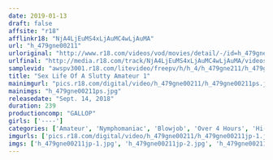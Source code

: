 ```yaml
---
date: 2019-01-13
draft: false
affsite: "r18"
afflinkr18: "NjA4LjEuMS4xLjAuMC4wLjAuMA"
url: "h_479gne00211"
urloriginal: "http://www.r18.com/videos/vod/movies/detail/-/id=h_479gne00211"
urlfinal: "http://media.r18.com/track/NjA4LjEuMS4xLjAuMC4wLjAuMA/videos/vod/movies/detail/-/id=h_479gne00211"
samplevid: "awspv3001.r18.com/litevideo/freepv/h/h_4/h_479gne211/h_479gne211_dmb_w.mp4"
title: "Sex Life Of A Slutty Amateur 1"
mainimgurl: "pics.r18.com/digital/video/h_479gne00211/h_479gne00211ps.jpg"
mainimgs: "h_479gne00211ps.jpg"
releasedate: "Sept. 14, 2018"
duration: 239
productioncomp: "GALLOP"
girls: ['----']
categories: ['Amateur', 'Nymphomaniac', 'Blowjob', 'Over 4 Hours', 'Hi-Def']
imgurls: ['pics.r18.com/digital/video/h_479gne00211/h_479gne00211jp-1.jpg', 'pics.r18.com/digital/video/h_479gne00211/h_479gne00211jp-2.jpg', 'pics.r18.com/digital/video/h_479gne00211/h_479gne00211jp-3.jpg', 'pics.r18.com/digital/video/h_479gne00211/h_479gne00211jp-4.jpg', 'pics.r18.com/digital/video/h_479gne00211/h_479gne00211jp-5.jpg', 'pics.r18.com/digital/video/h_479gne00211/h_479gne00211jp-6.jpg', 'pics.r18.com/digital/video/h_479gne00211/h_479gne00211jp-7.jpg', 'pics.r18.com/digital/video/h_479gne00211/h_479gne00211jp-8.jpg', 'pics.r18.com/digital/video/h_479gne00211/h_479gne00211jp-9.jpg', 'pics.r18.com/digital/video/h_479gne00211/h_479gne00211jp-10.jpg', 'pics.r18.com/digital/video/h_479gne00211/h_479gne00211jp-11.jpg', 'pics.r18.com/digital/video/h_479gne00211/h_479gne00211jp-12.jpg', 'pics.r18.com/digital/video/h_479gne00211/h_479gne00211jp-13.jpg', 'pics.r18.com/digital/video/h_479gne00211/h_479gne00211jp-14.jpg', 'pics.r18.com/digital/video/h_479gne00211/h_479gne00211jp-15.jpg', 'pics.r18.com/digital/video/h_479gne00211/h_479gne00211jp-16.jpg', 'pics.r18.com/digital/video/h_479gne00211/h_479gne00211jp-17.jpg', 'pics.r18.com/digital/video/h_479gne00211/h_479gne00211jp-18.jpg', 'pics.r18.com/digital/video/h_479gne00211/h_479gne00211jp-19.jpg', 'pics.r18.com/digital/video/h_479gne00211/h_479gne00211jp-20.jpg']
imgs: ['h_479gne00211jp-1.jpg', 'h_479gne00211jp-2.jpg', 'h_479gne00211jp-3.jpg', 'h_479gne00211jp-4.jpg', 'h_479gne00211jp-5.jpg', 'h_479gne00211jp-6.jpg', 'h_479gne00211jp-7.jpg', 'h_479gne00211jp-8.jpg', 'h_479gne00211jp-9.jpg', 'h_479gne00211jp-10.jpg', 'h_479gne00211jp-11.jpg', 'h_479gne00211jp-12.jpg', 'h_479gne00211jp-13.jpg', 'h_479gne00211jp-14.jpg', 'h_479gne00211jp-15.jpg', 'h_479gne00211jp-16.jpg', 'h_479gne00211jp-17.jpg', 'h_479gne00211jp-18.jpg', 'h_479gne00211jp-19.jpg', 'h_479gne00211jp-20.jpg']
---
```

